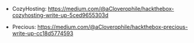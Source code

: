 - CozyHosting: https://medium.com/@aCloverophile/hackthebox-cozyhosting-write-up-5ced9655303d

- Precious: https://medium.com/@aCloverophile/hackthebox-precious-write-up-cc18d5774593
